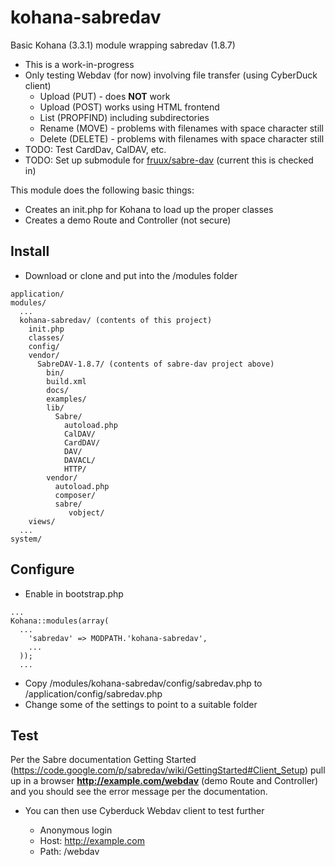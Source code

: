 kohana-sabredav
===============

Basic Kohana (3.3.1) module wrapping sabredav (1.8.7)

* This is a work-in-progress
* Only testing Webdav (for now) involving file transfer (using CyberDuck client)
  * Upload (PUT) - does **NOT** work
  * Upload (POST) works using HTML frontend
  * List (PROPFIND) including subdirectories
  * Rename (MOVE) - problems with filenames with space character still
  * Delete (DELETE) - problems with filenames with space character still
* TODO: Test CardDav, CalDAV, etc.
* TODO: Set up submodule for [fruux/sabre-dav](https://github.com/fruux/sabre-dav) (current this is checked in)

This module does the following basic things:

* Creates an init.php for Kohana to load up the proper classes
* Creates a demo Route and Controller (not secure) 

Install
----

* Download or clone and put into the /modules folder

```
application/
modules/
  ...
  kohana-sabredav/ (contents of this project)
    init.php
    classes/
    config/
    vendor/
      SabreDAV-1.8.7/ (contents of sabre-dav project above)
        bin/
        build.xml
        docs/
        examples/
        lib/
          Sabre/
            autoload.php
            CalDAV/
            CardDAV/
            DAV/
            DAVACL/
            HTTP/
        vendor/
          autoload.php
          composer/
          sabre/
             vobject/
    views/
  ...
system/
```

Configure
----

* Enable in bootstrap.php

```
...
Kohana::modules(array(
  ...
    'sabredav' => MODPATH.'kohana-sabredav',
    ...
  ));
  ...
```

* Copy /modules/kohana-sabredav/config/sabredav.php to /application/config/sabredav.php
* Change some of the settings to point to a suitable folder

Test
----

Per the Sabre documentation Getting Started (https://code.google.com/p/sabredav/wiki/GettingStarted#Client_Setup)
pull up in a browser **http://example.com/webdav** (demo Route and Controller) and you should see the error message per the documentation.

* You can then use Cyberduck Webdav client to test further

  * Anonymous login
  * Host: http://example.com
  * Path: /webdav
  











